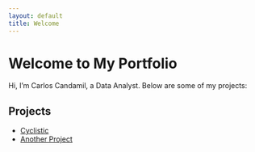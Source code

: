 ```yaml
---
layout: default
title: Welcome
---
```


# Welcome to My Portfolio
Hi, I’m Carlos Candamil, a Data Analyst. Below are some of my projects:

## Projects
- [Cyclistic](projects/cyclistic/)
- [Another Project](projects/another-project/)
